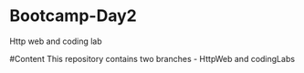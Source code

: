 # Bootcamp-Day2
Http web and coding lab

#Content
This repository contains two branches - HttpWeb and codingLabs
